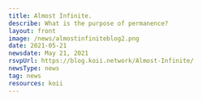 ```yaml
---
title: Almost Infinite.
describe: What is the purpose of permanence?
layout: front
image: /news/almostinfiniteblog2.png
date: 2021-05-21
newsdate: May 21, 2021
rsvpUrl: https://blog.koii.network/Almost-Infinite/
newsType: news
tag: news
resources: koii
---
```

